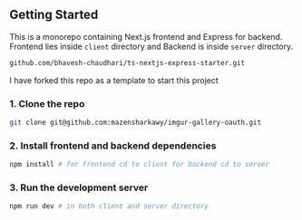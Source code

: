 ## Getting Started

This is a monorepo containing Next.js frontend and Express for backend. Frontend lies inside `client` directory and Backend is inside `server` directory.


```sh
github.com/bhavesh-chaudhari/ts-nextjs-express-starter.git
```

I have forked this repo as a template to start this project

### 1. Clone the repo

```sh
git clone git@github.com:mazensharkawy/imgur-gallery-oauth.git
```

### 2. Install frontend and backend dependencies

```sh
npm install # for frontend cd to client for backend cd to server
```

### 3. Run the development server

```sh
npm run dev # in both client and server directory
```